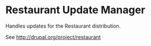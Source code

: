 Restaurant Update Manager
=========================

Handles updates for the Restaurant distribution.

See http://drupal.org/project/restaurant
